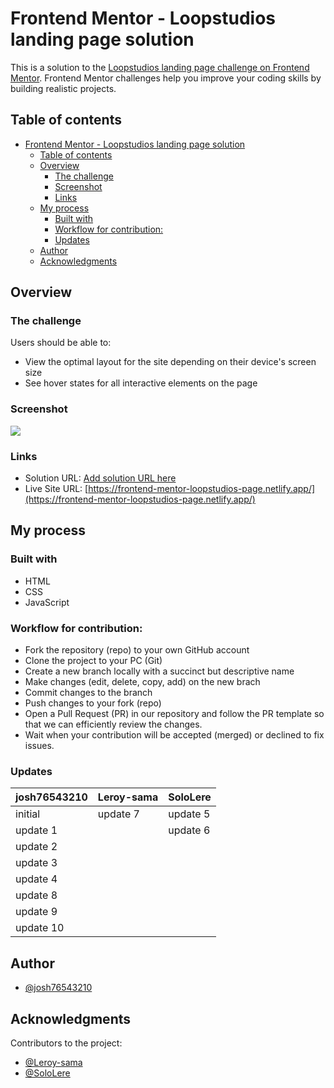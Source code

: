 # Frontend Mentor - Loopstudios landing page solution

This is a solution to the [Loopstudios landing page challenge on Frontend Mentor](https://www.frontendmentor.io/challenges/loopstudios-landing-page-N88J5Onjw). Frontend Mentor challenges help you improve your coding skills by building realistic projects.

## Table of contents

- [Frontend Mentor - Loopstudios landing page solution](#frontend-mentor---loopstudios-landing-page-solution)
  - [Table of contents](#table-of-contents)
  - [Overview](#overview)
    - [The challenge](#the-challenge)
    - [Screenshot](#screenshot)
    - [Links](#links)
  - [My process](#my-process)
    - [Built with](#built-with)
    - [Workflow for contribution:](#workflow-for-contribution)
    - [Updates](#updates)
  - [Author](#author)
  - [Acknowledgments](#acknowledgments)

## Overview

### The challenge

Users should be able to:

- View the optimal layout for the site depending on their device's screen size
- See hover states for all interactive elements on the page

### Screenshot

![](./screenshot.jpg)

### Links

- Solution URL: [Add solution URL here]()
- Live Site URL: [https://frontend-mentor-loopstudios-page.netlify.app/](https://frontend-mentor-loopstudios-page.netlify.app/)

## My process

### Built with

- HTML
- CSS
- JavaScript

### Workflow for contribution:

- Fork the repository (repo) to your own GitHub account
- Clone the project to your PC (Git)
- Create a new branch locally with a succinct but descriptive name
- Make changes (edit, delete, copy, add) on the new brach
- Commit changes to the branch
- Push changes to your fork (repo)
- Open a Pull Request (PR) in our repository and follow the PR template so that we can efficiently review the changes.
- Wait when your contribution will be accepted (merged) or declined to fix issues.

### Updates

| josh76543210 | Leroy-sama | SoloLere |
| ------------ | ---------- | -------- |
| initial      | update 7   | update 5 |
| update 1     |            | update 6 |
| update 2     |            |          |
| update 3     |            |          |
| update 4     |            |          |
| update 8     |            |          |
| update 9     |            |          |
| update 10    |            |          |

## Author

- [@josh76543210](https://github.com/josh76543210)

## Acknowledgments

Contributors to the project:

- [@Leroy-sama](https://github.com/Leroy-sama)
- [@SoloLere](https://github.com/SoloLere)
